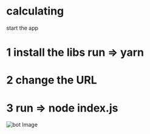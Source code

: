 # calculating
start the app
# 1 install the libs  run => yarn 
# 2 change the URL 
# 3 run => node index.js
![bot Image](https://user-images.githubusercontent.com/76897266/193514497-3018964d-5b10-4dcf-bbe5-1dfe1a2ba607.jpeg)
